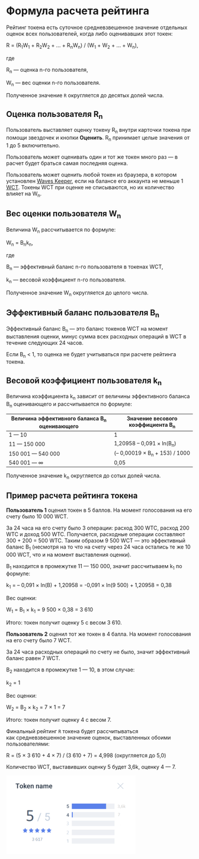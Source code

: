 # Формула расчета рейтинга

Рейтинг токена есть суточное средневзвешенное значение отдельных оценок всех пользователей, когда либо оценивавших этот токен:

R = (R<sub>1</sub>W<sub>1</sub> + R<sub>2</sub>W<sub>2</sub> + ... +  R<sub>n</sub>W<sub>n</sub>) / (W<sub>1</sub> + W<sub>2</sub> + ... +  W<sub>n</sub>),

где

R<sub>n</sub> — оценка n-го пользователя,

W<sub>n</sub> — вес оценки n-го пользователя.

Полученное значение `R` округляется до десятых долей числа.

## Оценка пользователя R<sub>n</sub>

Пользователь выставляет оценку токену R<sub>n</sub> внутри карточки токена при помощи звездочек и кнопки **Оценить**. R<sub>n</sub> принимает целые значения от 1 до 5 включительно.

Пользователь может оценивать один и тот же токен много раз — в расчет будет браться самая последняя оценка.

Пользователь может оценить любой токен из браузера, в котором установлен [Waves Keeper](/waves-keeper/about-waves-keeper.md), если на балансе его аккаунта не меньше 1 [WCT](/blockchain/token/wct.md). Токены WCT при оценке не списываются, но их количество влияет на W<sub>n</sub>.

## Вес оценки пользователя W<sub>n</sub>

Величина W<sub>n</sub> рассчитывается по формуле:

W<sub>n</sub> = B<sub>n</sub>k<sub>n</sub>,

где

B<sub>n</sub> — эффективный баланс n-го пользователя в токенах WCT,

k<sub>n</sub> — весовой коэффициент n-го пользователя.

Полученное значение W<sub>n</sub> округляется до целого числа.

## Эффективный баланс пользователя B<sub>n</sub>
Эффективный баланс B<sub>n</sub> — это баланс токенов WCT на момент выставления оценки, минус сумма всех расходных операций в WCT в течение следующих 24 часов.

Если B<sub>n</sub> < 1, то оценка не будет учитываться при расчете рейтинга токена.

## Весовой коэффициент пользователя k<sub>n</sub>

Величина коэффициента k<sub>n</sub> зависит от величины эффективного баланса B<sub>n</sub> оценивающего и рассчитывается по формуле:

|Величина эффективного баланса B<sub>n</sub> оценивающего|Значение весового коэффициента B<sub>n</sub>|
|---|---|
|1 — 10|1|
|11 — 150 000|1,20958 – 0,091 × ln(B<sub>n</sub>)|
|150 001 — 540 000|(– 0,00019 × B<sub>n</sub> + 153) / 1000|
|540 001 — ∞|0,05|

Полученное значение k<sub>n</sub> округляется до сотых долей числа.

## Пример расчета рейтинга токена

**Пользователь 1** оценил токен в 5 баллов. На момент голосования на его счету было 10 000 WCT.

За 24 часа на его счету было 3 операции: расход 300 WTC, расход 200 WTC и доход 500 WTC. Получается, расходные операции составляют 300 + 200 = 500 WTC. Таким образом 9 500 WCT — это эффективный баланс B<sub>1</sub> (несмотря на то что на счету через 24 часа остались те же 10 000 WCT, что и на момент выставления оценки).

B<sub>1</sub> находится в промежутке 11 — 150 000, значит рассчитываем k<sub>1</sub> по формуле:

k<sub>1</sub> = – 0,091 × ln(B) + 1,20958 = -0,091 × ln(9  500) + 1,20958 = 0,38

Вес оценки:

W<sub>1</sub> = B<sub>1</sub> × k<sub>1</sub> = 9 500 × 0,38 = 3 610

Итого: токен получит оценку 5 с весом 3 610.

**Пользователь 2** оценил тот же токен в 4 балла. На момент голосования на его счету было 7 WCT.

За 24 часа расходных операций по счету не было, значит эффективный баланс равен 7 WCT.

B<sub>2</sub> находится в промежутке 1 — 10, в этом случае:

k<sub>2</sub> = 1

Вес оценки:

W<sub>2</sub> = B<sub>2</sub> × k<sub>2</sub> = 7 × 1 = 7

Итого: токен получит оценку 4 с весом 7.

Финальный рейтинг `R` токена будет рассчитываться как средневзвешенное значение оценок, выставленных обоими пользователями:

R = (5 × 3 610 + 4 × 7) / (3 610 + 7) = 4,998 (округляется до 5,0)

Количество WCT, выставивших оценку 5 будет 3,6k, оценку 4 — 7.

<img src="img/token-rating.png" alt="faucet" width="350"/>
